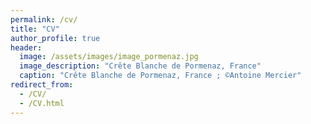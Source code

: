 ```yaml
---
permalink: /cv/
title: "CV"
author_profile: true
header:
  image: /assets/images/image_pormenaz.jpg
  image_description: "Crête Blanche de Pormenaz, France"
  caption: "Crête Blanche de Pormenaz, France ; ©Antoine Mercier"
redirect_from: 
  - /CV/
  - /CV.html
---
```

